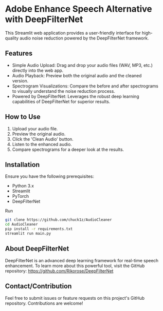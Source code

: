 # Adobe Enhance Speech Alternative with DeepFilterNet
This Streamlit web application provides a user-friendly interface for high-quality audio noise reduction powered by the DeepFilterNet framework.

## Features
* Simple Audio Upload: Drag and drop your audio files (WAV, MP3, etc.) directly into the web app.</br>
* Audio Playback: Preview both the original audio and the cleaned version.</br>
* Spectrogram Visualizations: Compare the before and after spectrograms to visually understand the noise reduction process.</br>
* Powered by DeepFilterNet: Leverages the robust deep learning capabilities of DeepFilterNet for superior results.</br>

## How to Use
1. Upload your audio file.
2. Preview the original audio.
3. Click the 'Clean Audio' button.
4. Listen to the enhanced audio.
5. Compare spectrograms for a deeper look at the results.

## Installation
Ensure you have the following prerequisites:
- Python 3.x
- Streamlit
- PyTorch
- DeepFilterNet

Run
```bash
git clone https://github.com/chuck1z/AudioCleaner
cd AudioCleaner
pip install -r requirements.txt 
streamlit run main.py
```

## About DeepFilterNet
DeepFilterNet is an advanced deep learning framework for real-time speech enhancement. To learn more about this powerful tool, visit the GitHub repository: https://github.com/Rikorose/DeepFilterNet


## Contact/Contribution
Feel free to submit issues or feature requests on this project's GitHub repository. Contributions are welcome!
